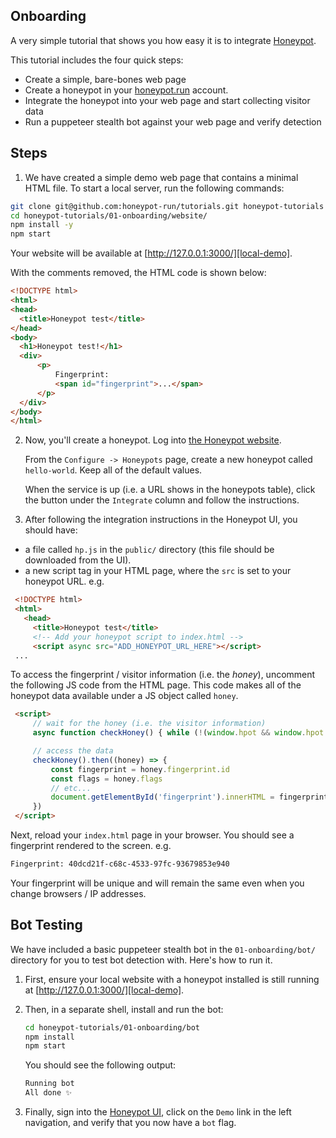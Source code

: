 ## Onboarding

A very simple tutorial that shows you how easy it is to integrate [Honeypot][honeypot].

This tutorial includes the four quick steps:

- Create a simple, bare-bones web page
- Create a honeypot in your [honeypot.run][honeypot] account.
- Integrate the honeypot into your web page and start collecting visitor data
- Run a puppeteer stealth bot against your web page and verify detection

## Steps

1. We have created a simple demo web page that contains a minimal HTML file. To start a local server, run the following commands:

  ```sh
  git clone git@github.com:honeypot-run/tutorials.git honeypot-tutorials
  cd honeypot-tutorials/01-onboarding/website/
  npm install -y
  npm start
  ```
  
  Your website will be available at [http://127.0.0.1:3000/][local-demo].

  With the comments removed, the HTML code is shown below:

  ```html
<!DOCTYPE html>
<html>
  <head>
    <title>Honeypot test</title>
  </head>
  <body>
    <h1>Honeypot test!</h1>
    <div>
        <p>
            Fingerprint:
            <span id="fingerprint">...</span>
        </p>
    </div>
  </body>
</html>
  ```

2. Now, you'll create a honeypot. Log into [the Honeypot website](https://honeypot.run/auth).


    From the `Configure -> Honeypots` page, create a new honeypot called `hello-world`. Keep all of the default values.

    When the service is up (i.e. a URL shows in the honeypots table), click the button under the `Integrate` column and follow the instructions.
    
3. After following the integration instructions in the Honeypot UI, you should have:


  - a file called `hp.js` in the `public/` directory (this file should be downloaded from the UI).
  - a new script tag in your HTML page, where the `src` is set to your honeypot URL. e.g.
   
   ```html
    <!DOCTYPE html>
    <html>
      <head>
        <title>Honeypot test</title>
        <!-- Add your honeypot script to index.html -->
        <script async src="ADD_HONEYPOT_URL_HERE"></script>
    ...
   ```
   
   
   To access the fingerprint / visitor information (i.e. the _honey_), uncomment the following JS code from the HTML page. This code makes all of the honeypot data available under a JS object called `honey`.

   ```html
    <script>
        // wait for the honey (i.e. the visitor information)
        async function checkHoney() { while (!(window.hpot && window.hpot.get && window.hpot.get())) { await new Promise(resolve => setTimeout(resolve, 10)); } return window.hpot.get();}

        // access the data
        checkHoney().then((honey) => {
            const fingerprint = honey.fingerprint.id
            const flags = honey.flags
            // etc...
            document.getElementById('fingerprint').innerHTML = fingerprint
        })
    </script>
   ```

  Next, reload your `index.html` page in your browser. You should see a fingerprint rendered to the screen. e.g.
  
  ```sh
  Fingerprint: 40dcd21f-c68c-4533-97fc-93679853e940
  ```
  
  
  Your fingerprint will be unique and will remain the same even when you change browsers / IP addresses.
  
  
 ## Bot Testing
 
We have included a basic puppeteer stealth bot in the `01-onboarding/bot/` directory for you to test bot detection with. Here's how to run it.

1. First, ensure your local website with a honeypot installed is still running at [http://127.0.0.1:3000/][local-demo].

2. Then, in a separate shell, install and run the bot:

    ```sh
    cd honeypot-tutorials/01-onboarding/bot
    npm install
    npm start
    ```

    You should see the following output:

    ```sh
    Running bot
    All done ✨
    ```

3. Finally, sign into the [Honeypot UI][honeypot], click on the `Demo` link in the left navigation, and verify that you now have a `bot` flag.
  
  [honeypot]: https://honeypot.run/
  [local-demo]: http://127.0.0.1:3000/
